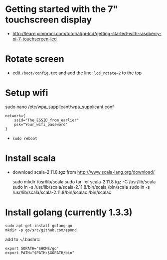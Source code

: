 # Getting started with the 7" touchscreen display

* http://learn.pimoroni.com/tutorial/pi-lcd/getting-started-with-raspberry-pi-7-touchscreen-lcd

# Rotate screen

* edit `/boot/config.txt` and add the line: `lcd_rotate=2` to the top

# Setup wifi

sudo nano /etc/wpa_supplicant/wpa_supplicant.conf

    network={
        ssid="The_ESSID_from_earlier"
        psk="Your_wifi_password"
    }

* `sudo reboot`

# Install scala

* download scala-2.11.8.tgz from http://www.scala-lang.org/download/

    sudo mkdir /usr/lib/scala
    sudo tar -xf scala-2.11.8.tgz -C /usr/lib/scala
    sudo ln -s /usr/lib/scala/scala-2.11.8/bin/scala /bin/scala
    sudo ln -s /usr/lib/scala/scala-2.11.8/bin/scalac /bin/scalac

# Install golang (currently 1.3.3)

    sudo apt-get install golang-go
    mkdir -p go/src/github.com/epond

add to ~/.bashrc:

    export GOPATH="$HOME/go"
    export PATH="$PATH:$GOPATH/bin"
